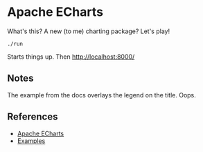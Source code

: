 # Apache ECharts

What's this? A new (to me) charting package? Let's play!

    ./run

Starts things up. Then [http://localhost:8000/](browse)

## Notes

The example from the docs overlays the legend on the title. Oops.

## References

* [Apache ECharts](https://echarts.apache.org/)
* [Examples](https://echarts.apache.org/examples/en/index.html)
